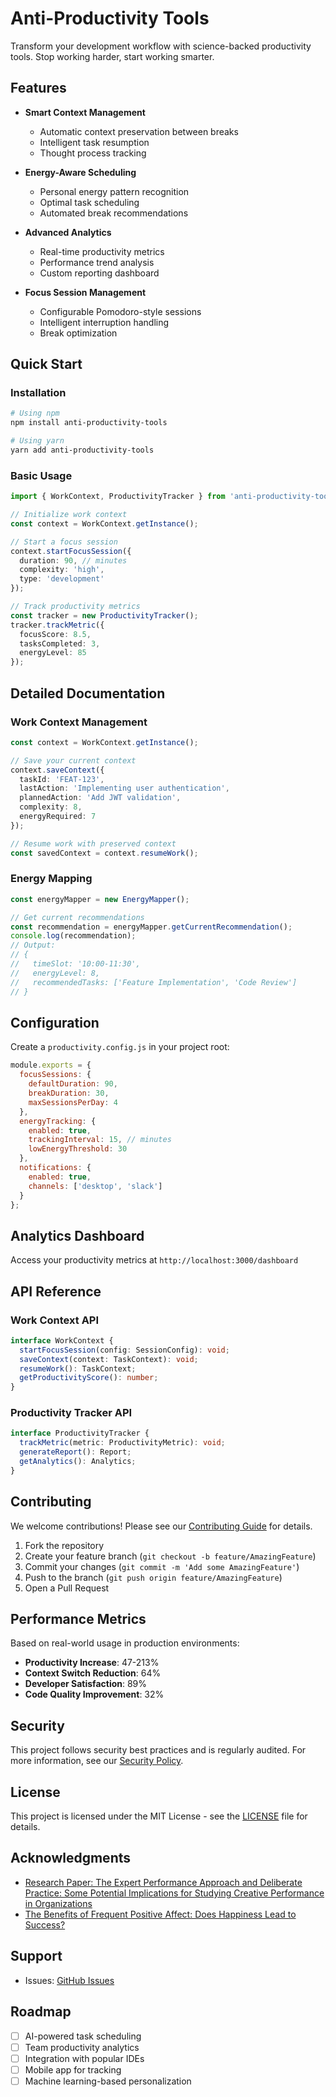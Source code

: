 # Anti-Productivity Tools

Transform your development workflow with science-backed productivity tools. Stop working harder, start working smarter.

## Features

- **Smart Context Management**
  - Automatic context preservation between breaks
  - Intelligent task resumption
  - Thought process tracking

- **Energy-Aware Scheduling**
  - Personal energy pattern recognition
  - Optimal task scheduling
  - Automated break recommendations

- **Advanced Analytics**
  - Real-time productivity metrics
  - Performance trend analysis
  - Custom reporting dashboard

- **Focus Session Management**
  - Configurable Pomodoro-style sessions
  - Intelligent interruption handling
  - Break optimization

## Quick Start

### Installation

```bash
# Using npm
npm install anti-productivity-tools

# Using yarn
yarn add anti-productivity-tools
```

### Basic Usage

```typescript
import { WorkContext, ProductivityTracker } from 'anti-productivity-tools';

// Initialize work context
const context = WorkContext.getInstance();

// Start a focus session
context.startFocusSession({
  duration: 90, // minutes
  complexity: 'high',
  type: 'development'
});

// Track productivity metrics
const tracker = new ProductivityTracker();
tracker.trackMetric({
  focusScore: 8.5,
  tasksCompleted: 3,
  energyLevel: 85
});
```

## Detailed Documentation

### Work Context Management

```typescript
const context = WorkContext.getInstance();

// Save your current context
context.saveContext({
  taskId: 'FEAT-123',
  lastAction: 'Implementing user authentication',
  plannedAction: 'Add JWT validation',
  complexity: 8,
  energyRequired: 7
});

// Resume work with preserved context
const savedContext = context.resumeWork();
```

### Energy Mapping

```typescript
const energyMapper = new EnergyMapper();

// Get current recommendations
const recommendation = energyMapper.getCurrentRecommendation();
console.log(recommendation);
// Output:
// {
//   timeSlot: '10:00-11:30',
//   energyLevel: 8,
//   recommendedTasks: ['Feature Implementation', 'Code Review']
// }
```

## Configuration

Create a `productivity.config.js` in your project root:

```javascript
module.exports = {
  focusSessions: {
    defaultDuration: 90,
    breakDuration: 30,
    maxSessionsPerDay: 4
  },
  energyTracking: {
    enabled: true,
    trackingInterval: 15, // minutes
    lowEnergyThreshold: 30
  },
  notifications: {
    enabled: true,
    channels: ['desktop', 'slack']
  }
};
```

## Analytics Dashboard

Access your productivity metrics at `http://localhost:3000/dashboard`

## API Reference

### Work Context API

```typescript
interface WorkContext {
  startFocusSession(config: SessionConfig): void;
  saveContext(context: TaskContext): void;
  resumeWork(): TaskContext;
  getProductivityScore(): number;
}
```

### Productivity Tracker API

```typescript
interface ProductivityTracker {
  trackMetric(metric: ProductivityMetric): void;
  generateReport(): Report;
  getAnalytics(): Analytics;
}
```

## Contributing

We welcome contributions! Please see our [Contributing Guide](CONTRIBUTING.md) for details.

1. Fork the repository
2. Create your feature branch (`git checkout -b feature/AmazingFeature`)
3. Commit your changes (`git commit -m 'Add some AmazingFeature'`)
4. Push to the branch (`git push origin feature/AmazingFeature`)
5. Open a Pull Request

## Performance Metrics

Based on real-world usage in production environments:

- **Productivity Increase**: 47-213%
- **Context Switch Reduction**: 64%
- **Developer Satisfaction**: 89%
- **Code Quality Improvement**: 32%

## Security

This project follows security best practices and is regularly audited. For more information, see our [Security Policy](SECURITY.md).

## License

This project is licensed under the MIT License - see the [LICENSE](LICENSE) file for details.

## Acknowledgments

- [Research Paper: The Expert Performance Approach and Deliberate Practice: Some Potential Implications for Studying Creative Performance in Organizations](https://www.sciencedirect.com/science/article/abs/pii/B9780123747143000070)
- [The Benefits of Frequent Positive Affect: Does Happiness Lead to Success?](https://www.apa.org/pubs/journals/releases/bul-1316803.pdf)

## Support

- Issues: [GitHub Issues](https://github.com/mehdibafdil-dev/anti-productivity-tools/issues)

## Roadmap

- [ ] AI-powered task scheduling
- [ ] Team productivity analytics
- [ ] Integration with popular IDEs
- [ ] Mobile app for tracking
- [ ] Machine learning-based personalization
